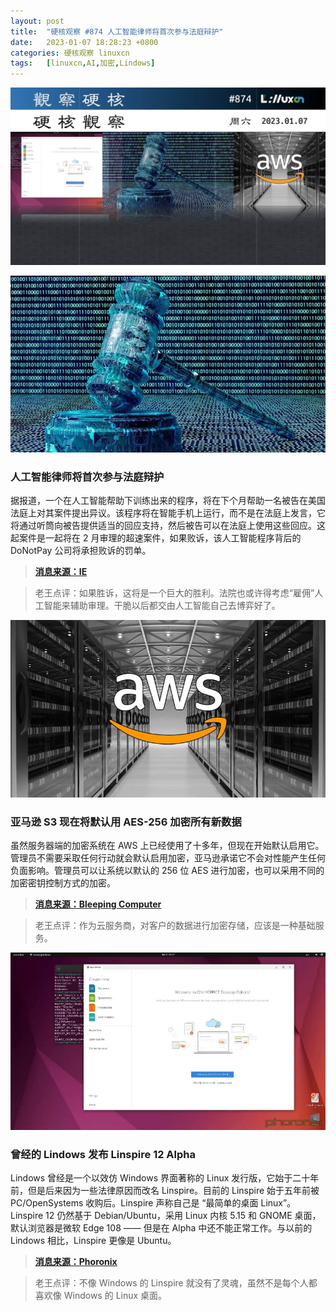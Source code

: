 ```yaml
---
layout: post
title:	"硬核观察 #874 人工智能律师将首次参与法庭辩护"
date:	2023-01-07 18:28:23 +0800 
categories:	硬核观察 linuxcn 
tags:	[linuxcn,AI,加密,Lindows]
---
```



![](/Asserts/Images/album/202301/07/182729pkezqcmionvmx6n5.jpg)


![](/Asserts/Images/album/202301/07/182736wd0qf30ezh00fq0q.jpg)


### 人工智能律师将首次参与法庭辩护


据报道，一个在人工智能帮助下训练出来的程序，将在下个月帮助一名被告在美国法庭上对其案件提出异议。该程序将在智能手机上运行，而不是在法庭上发言，它将通过听筒向被告提供适当的回应支持，然后被告可以在法庭上使用这些回应。这起案件是一起将在 2 月审理的超速案件，如果败诉，该人工智能程序背后的 DoNotPay 公司将承担败诉的罚单。



> 
> **[消息来源：IE](https://interestingengineering.com/innovation/ai-defend-case-us)**
> 
> 
> 



> 
> 老王点评：如果胜诉，这将是一个巨大的胜利。法院也或许得考虑“雇佣”人工智能来辅助审理。干脆以后都交由人工智能自己去博弈好了。
> 
> 
> 


![](/Asserts/Images/album/202301/07/182747kzc37vmwta9m2zmv.jpg)


### 亚马逊 S3 现在将默认用 AES-256 加密所有新数据


虽然服务器端的加密系统在 AWS 上已经使用了十多年，但现在开始默认启用它。管理员不需要采取任何行动就会默认启用加密，亚马逊承诺它不会对性能产生任何负面影响。管理员可以让系统以默认的 256 位 AES 进行加密，也可以采用不同的加密密钥控制方式的加密。



> 
> **[消息来源：Bleeping Computer](https://www.bleepingcomputer.com/news/security/amazon-s3-will-now-encrypt-all-new-data-with-aes-256-by-default/)**
> 
> 
> 



> 
> 老王点评：作为云服务商，对客户的数据进行加密存储，应该是一种基础服务。
> 
> 
> 


![](/Asserts/Images/album/202301/07/182800dc7vtfosm9a57otu.jpg)


### 曾经的 Lindows 发布 Linspire 12 Alpha


Lindows 曾经是一个以效仿 Windows 界面著称的 Linux 发行版，它始于二十年前，但是后来因为一些法律原因而改名 Linspire。目前的 Linspire 始于五年前被 PC/OpenSystems 收购后。Linspire 声称自己是 “最简单的桌面 Linux”。Linspire 12 仍然基于 Debian/Ubuntu，采用 Linux 内核 5.15 和 GNOME 桌面，默认浏览器是微软 Edge 108 —— 但是在 Alpha 中还不能正常工作。与以前的 Lindows 相比，Linspire 更像是 Ubuntu。



> 
> **[消息来源：Phoronix](https://www.phoronix.com/news/Linspire-12-Alpha-1)**
> 
> 
> 



> 
> 老王点评：不像 Windows 的 Linspire 就没有了灵魂，虽然不是每个人都喜欢像 Windows 的 Linux 桌面。
> 
> 
>
